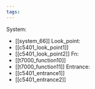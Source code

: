 ```yaml
---
tags:
---
```

System:
- [[system_66]]
Look_point:
- [[c5401_look_point1]]
- [[c5401_look_point2]]
Fn:
- [[t7000_function10]]
- [[t7000_function11]]
Entrance:
- [[c5401_entrance1]]
- [[c5401_entrance2]]
